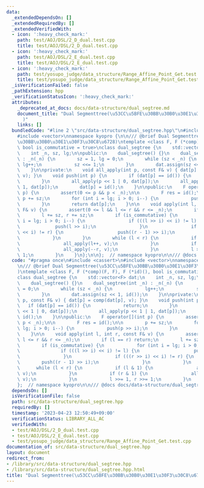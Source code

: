```yaml
---
data:
  _extendedDependsOn: []
  _extendedRequiredBy: []
  _extendedVerifiedWith:
  - icon: ':heavy_check_mark:'
    path: test/AOJ/DSL/2_D_dual.test.cpp
    title: test/AOJ/DSL/2_D_dual.test.cpp
  - icon: ':heavy_check_mark:'
    path: test/AOJ/DSL/2_E_dual.test.cpp
    title: test/AOJ/DSL/2_E_dual.test.cpp
  - icon: ':heavy_check_mark:'
    path: test/yosupo_judge/data_structure/Range_Affine_Point_Get.test.cpp
    title: test/yosupo_judge/data_structure/Range_Affine_Point_Get.test.cpp
  _isVerificationFailed: false
  _pathExtension: hpp
  _verificationStatusIcon: ':heavy_check_mark:'
  attributes:
    _deprecated_at_docs: docs/data-structure/dual_segtree.md
    document_title: "Dual Segmenttree(\u53CC\u5BFE\u30BB\u30B0\u30E1\u30F3\u30C8\u6728\
      )"
    links: []
  bundledCode: "#line 2 \"src/data-structure/dual_segtree.hpp\"\n#include <cassert>\n\
    #include <vector>\nnamespace kyopro {\n\n/// @brief Dual Segmenttree(\u53CC\u5BFE\
    \u30BB\u30B0\u30E1\u30F3\u30C8\u6728)\ntemplate <class F, F (*comp)(F, F), F (*id)(),\
    \ bool is_commutative = true>\nclass dual_segtree {\n    std::vector<F> dat;\n\
    \    int _n, sz, lg;\n\npublic:\n    dual_segtree() {}\n    dual_segtree(int _n)\
    \ : _n(_n) {\n        sz = 1, lg = 0;\n        while (sz < _n) {\n           \
    \ lg++;\n            sz <<= 1;\n        }\n        dat.assign(sz << 1, id());\n\
    \    }\n\nprivate:\n    void all_apply(int p, const F& v) { dat[p] = comp(dat[p],\
    \ v); }\n    void push(int p) {\n        if (dat[p] == id()) {\n            return;\n\
    \        }\n        all_apply(p << 1 | 0, dat[p]);\n        all_apply(p << 1 |\
    \ 1, dat[p]);\n        dat[p] = id();\n    }\n\npublic:\n    F operator[](int\
    \ p) {\n        assert(0 <= p && p < _n);\n\n        F res = id();\n\n       \
    \ p += sz;\n        for (int i = lg; i > 0; i--) {\n            push(p >> i);\n\
    \        }\n        return dat[p];\n    }\n\n    void apply(int l, int r, const\
    \ F& v) {\n        assert(0 <= l && l <= r && r <= _n);\n        if (l == r) return;\n\
    \        l += sz, r += sz;\n        if (is_commutative) {\n            for (int\
    \ i = lg; i > 0; i--) {\n                if (((l >> i) << i) != l) {\n       \
    \             push(l >> i);\n                }\n                if (((r >> i)\
    \ << i) != r) {\n                    push((r - 1) >> i);\n                }\n\
    \            }\n        }\n        while (l < r) {\n            if (l & 1) {\n\
    \                all_apply(l++, v);\n            }\n            if (r & 1) {\n\
    \                all_apply(--r, v);\n            }\n            l >>= 1, r >>=\
    \ 1;\n        }\n    }\n};\n\n};  // namespace kyopro\n\n/// @docs docs/data-structure/dual_segtree.md\n"
  code: "#pragma once\n#include <cassert>\n#include <vector>\nnamespace kyopro {\n\
    \n/// @brief Dual Segmenttree(\u53CC\u5BFE\u30BB\u30B0\u30E1\u30F3\u30C8\u6728\
    )\ntemplate <class F, F (*comp)(F, F), F (*id)(), bool is_commutative = true>\n\
    class dual_segtree {\n    std::vector<F> dat;\n    int _n, sz, lg;\n\npublic:\n\
    \    dual_segtree() {}\n    dual_segtree(int _n) : _n(_n) {\n        sz = 1, lg\
    \ = 0;\n        while (sz < _n) {\n            lg++;\n            sz <<= 1;\n\
    \        }\n        dat.assign(sz << 1, id());\n    }\n\nprivate:\n    void all_apply(int\
    \ p, const F& v) { dat[p] = comp(dat[p], v); }\n    void push(int p) {\n     \
    \   if (dat[p] == id()) {\n            return;\n        }\n        all_apply(p\
    \ << 1 | 0, dat[p]);\n        all_apply(p << 1 | 1, dat[p]);\n        dat[p] =\
    \ id();\n    }\n\npublic:\n    F operator[](int p) {\n        assert(0 <= p &&\
    \ p < _n);\n\n        F res = id();\n\n        p += sz;\n        for (int i =\
    \ lg; i > 0; i--) {\n            push(p >> i);\n        }\n        return dat[p];\n\
    \    }\n\n    void apply(int l, int r, const F& v) {\n        assert(0 <= l &&\
    \ l <= r && r <= _n);\n        if (l == r) return;\n        l += sz, r += sz;\n\
    \        if (is_commutative) {\n            for (int i = lg; i > 0; i--) {\n \
    \               if (((l >> i) << i) != l) {\n                    push(l >> i);\n\
    \                }\n                if (((r >> i) << i) != r) {\n            \
    \        push((r - 1) >> i);\n                }\n            }\n        }\n  \
    \      while (l < r) {\n            if (l & 1) {\n                all_apply(l++,\
    \ v);\n            }\n            if (r & 1) {\n                all_apply(--r,\
    \ v);\n            }\n            l >>= 1, r >>= 1;\n        }\n    }\n};\n\n\
    };  // namespace kyopro\n\n/// @docs docs/data-structure/dual_segtree.md"
  dependsOn: []
  isVerificationFile: false
  path: src/data-structure/dual_segtree.hpp
  requiredBy: []
  timestamp: '2023-04-23 12:50:49+09:00'
  verificationStatus: LIBRARY_ALL_AC
  verifiedWith:
  - test/AOJ/DSL/2_D_dual.test.cpp
  - test/AOJ/DSL/2_E_dual.test.cpp
  - test/yosupo_judge/data_structure/Range_Affine_Point_Get.test.cpp
documentation_of: src/data-structure/dual_segtree.hpp
layout: document
redirect_from:
- /library/src/data-structure/dual_segtree.hpp
- /library/src/data-structure/dual_segtree.hpp.html
title: "Dual Segmenttree(\u53CC\u5BFE\u30BB\u30B0\u30E1\u30F3\u30C8\u6728)"
---
```

